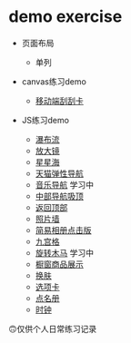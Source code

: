 # demo exercise


* 页面布局
  * 单列

* canvas练习demo
  * [移动端刮刮卡](https://lulu-s.github.io/demo/canvas-demo/scrape-card)

* JS练习demo
  * [瀑布流](https://lulu-s.github.io/demo/js-demo/waterFall/upgrades)
  * [放大镜](https://lulu-s.github.io/demo/js-demo/magnifyingGlass)
  * [星星海](https://lulu-s.github.io/demo/js-demo/starry)
  * [天猫弹性导航](https://lulu-s.github.io/demo/js-demo/nav/elasticity)
  * [音乐导航](https://lulu-s.github.io/demo/js-demo/nav/music) 学习中
  * [中部导航吸顶](https://lulu-s.github.io/demo/js-demo/nav/ceiling)
  * [返回顶部](https://lulu-s.github.io/demo/js-demo/returnTop)
  * [照片墙](https://lulu-s.github.io/demo/js-demo/photos/photoWall)
  * [简易相册点击版](https://lulu-s.github.io/demo/js-demo/photos/photoalbum1)
  * [九宫格](https://lulu-s.github.io/demo/js-demo/sudoku)
  * [旋转木马](https://lulu-s.github.io/demo/js-demo/whirligig) 学习中
  * [橱窗商品展示](https://lulu-s.github.io/demo/js-demo/progressBar/windowDisplay)
  * [换肤](https://lulu-s.github.io/demo/js-demo/skinPeeler/background.html)
  * [选项卡](https://lulu-s.github.io/demo/js-demo/tab)
  * [点名册](https://lulu-s.github.io/demo/js-demo/timer/rollBook.html)
  * [时钟](https://lulu-s.github.io/demo/js-demo/timer/clock.html)





🙃仅供个人日常练习记录
